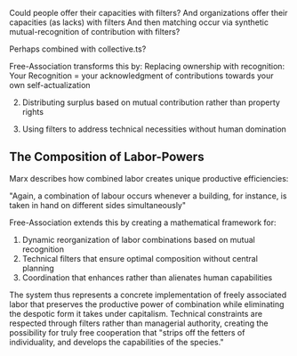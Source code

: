 Could people offer their capacities with filters?
And organizations offer their capacities (as lacks) with filters
And then matching occur via synthetic mutual-recognition of contribution with filters?

Perhaps combined with collective.ts?



Free-Association transforms this by:
Replacing ownership with recognition:
Your Recognition = your acknowledgment of contributions towards your own self-actualization

2. Distributing surplus based on mutual contribution rather than property rights

3. Using filters to address technical necessities without human domination

## The Composition of Labor-Powers

Marx describes how combined labor creates unique productive efficiencies:

"Again, a combination of labour occurs whenever a building, for instance, is taken in hand on different sides simultaneously"

Free-Association extends this by creating a mathematical framework for:

1. Dynamic reorganization of labor combinations based on mutual recognition
2. Technical filters that ensure optimal composition without central planning
3. Coordination that enhances rather than alienates human capabilities

The system thus represents a concrete implementation of freely associated labor that preserves the productive power of combination while eliminating the despotic form it takes under capitalism. Technical constraints are respected through filters rather than managerial authority, creating the possibility for truly free cooperation that "strips off the fetters of individuality, and develops the capabilities of the species."
